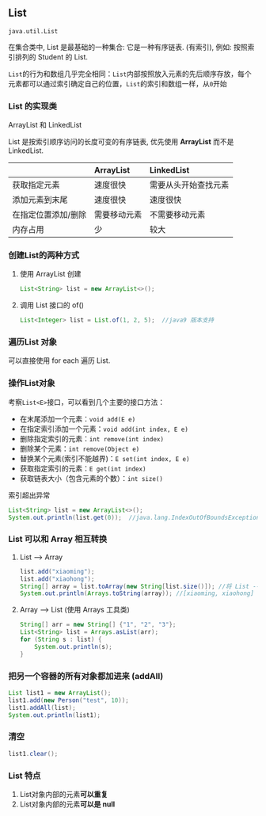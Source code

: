 ## List

`java.util.List`

在集合类中, List 是最基础的一种集合: 它是一种有序链表. (有索引), 例如: 按照索引排列的 Student 的 List.

`List`的行为和数组几乎完全相同：`List`内部按照放入元素的先后顺序存放，每个元素都可以通过索引确定自己的位置，`List`的索引和数组一样，从`0`开始



### List  的实现类

ArrayList 和 LinkedList

List 是按索引顺序访问的长度可变的有序链表, 优先使用 **ArrayList** 而不是 LinkedList.

|                     | ArrayList    | LinkedList           |
| :------------------ | :----------- | :------------------- |
| 获取指定元素        | 速度很快     | 需要从头开始查找元素 |
| 添加元素到末尾      | 速度很快     | 速度很快             |
| 在指定位置添加/删除 | 需要移动元素 | 不需要移动元素       |
| 内存占用            | 少           | 较大                 |



### 创建List的两种方式

1. 使用 ArrayList 创建

   ```java
   List<String> list = new ArrayList<>();
   ```

2. 调用 List 接口的 of() 

   ```java
   List<Integer> list = List.of(1, 2, 5);  //java9 版本支持
   ```



### 遍历List 对象

可以直接使用 for each 遍历 List.



### 操作List对象

考察`List<E>`接口，可以看到几个主要的接口方法：

- 在末尾添加一个元素：`void add(E e)`
- 在指定索引添加一个元素：`void add(int index, E e)`
- 删除指定索引的元素：`int remove(int index)`
- 删除某个元素：`int remove(Object e)`
- 替换某个元素(索引不能越界)：`E set(int index, E e)`
- 获取指定索引的元素：`E get(int index)`
- 获取链表大小（包含元素的个数）：`int size()`

索引超出异常

```java
List<String> list = new ArrayList<>();
System.out.println(list.get(0));  //java.lang.IndexOutOfBoundsException: Index: 0, Size: 0
```



### List 可以和 Array 相互转换

1. List --> Array

   ```java
   list.add("xiaoming");
   list.add("xiaohong");
   String[] array = list.toArray(new String[list.size()]); //将 List --> Array
   System.out.println(Arrays.toString(array)); //[xiaoming, xiaohong]
   ```

2. Array --> List  (使用 Arrays 工具类)

   ```java
   String[] arr = new String[] {"1", "2", "3"};
   List<String> list = Arrays.asList(arr);
   for (String s : list) {
       System.out.println(s);
   }
   ```



### 把另一个容器的所有对象都加进来 (addAll)

```java
List list1 = new ArrayList();
list1.add(new Person("test", 10));
list1.addAll(list);
System.out.println(list1);
```



### 清空 

```java
list1.clear();
```



### List 特点

1. List对象内部的元素**可以重复**
2. List对象内部的元素**可以是 null**